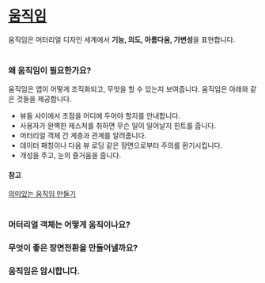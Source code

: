 # [움직임](https://material.io/guidelines/motion/material-motion.html)
움직임은 머터리얼 디자인 세계에서 **기능, 의도, 아름다움, 가변성**을 표현합니다.<br>
<br>

### 왜 움직임이 필요한가요?
움직임은 앱이 어떻게 조직화되고, 무엇을 할 수 있는지 보여줍니다.
움직임은 아래와 같은 것들을 제공합니다.
- 뷰들 사이에서 초점을 어디에 두어야 할지를 안내합니다.
- 사용자가 완벽한 제스처를 취하면 무슨 일이 일어날지 힌트를 줍니다.
- 머터리얼 객체 간 계층과 관계를 알려줍니다.
- 데이터 패칭이나 다음 뷰 로딩 같은 장면으로부터 주의를 환기시킵니다.
- 개성을 주고, 눈의 즐거움을 줍니다.<br>

#### 참고
[의미있는 움직임 만들기](https://design.google.com/articles/making-motion-meaningful/)<br>
<br>

### 머터리얼 객체는 어떻게 움직이나요?

### 무엇이 좋은 장면전환을 만들어낼까요?

### 움직임은 암시합니다.
